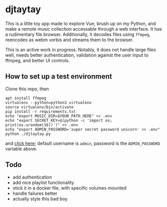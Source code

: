 # djtaytay
This is a little toy app made to explore Vue, brush up on my Python, and make a remote music collection accessable through a web interface. It has a rudimentary file browser. Additionally, it decodes files using `ffmpeg`, reencodes as webm vorbis and streams them to the browser.

This is an active work in progress. Notably, it does not handle large files well, needs better authentication, validation against the user input to ffmpeg, and better UI controls.

## How to set up a test environment
Clone this repo, then
```
apt install ffmpeg
virtualenv --python=python3 virtualenv
source virtualenv/bin/activate
pip install -r requirements.txt
echo "export MUSIC_DIR=$YOUR_PATH_HERE" >> .env
echo "export SECRET_KEY=$(python -c 'import os; print(os.urandom(16))')" >> .env
echo "export ADMIN_PASSWORD='super secret password unicorn' >> .env"
python ./djtaytay.py
```
and [click here](http://127.0.0.1:5000/); default username is `admin`, password is the `ADMIN_PASSWORD` variable above.

## Todo
* add authentication
* add nice playlist functionality
* stick it in a docker file, with specific volumes mounted
* handle failures better
* actually style this bad boy
